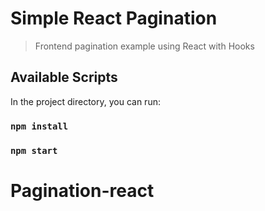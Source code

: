 # Simple React Pagination

> Frontend pagination example using React with Hooks

## Available Scripts

In the project directory, you can run:

### `npm install`

### `npm start`
# Pagination-react
